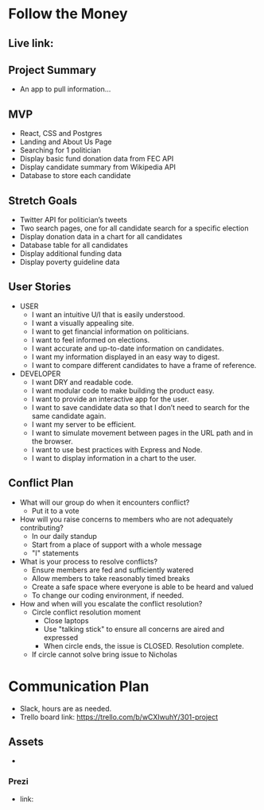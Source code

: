 # Follow the Money

## Live link: 

## Project Summary
* An app to pull information…

## MVP
* React, CSS and Postgres
* Landing and About Us Page
* Searching for 1 politician 
* Display basic fund donation data from FEC API
* Display candidate summary from Wikipedia API
* Database to store each candidate


## Stretch Goals
* Twitter API for politician’s tweets
* Two search pages, one for all candidate search for a specific election
* Display donation data in a chart for all candidates
* Database table for all candidates
* Display additional funding data
* Display poverty guideline data

## User Stories
* USER
  * I want an intuitive U/I that is easily understood.
  * I want a visually appealing site.
  * I want to get financial information on politicians.
  * I want to feel informed on elections.
  * I want accurate and up-to-date information on candidates.
  * I want my information displayed in an easy way to digest.
  * I want to compare different candidates to have a frame of reference.
* DEVELOPER
  * I want DRY and readable code.
  * I want modular code to make building the product easy.
  * I want to provide an interactive app for the user.
  * I want to save candidate data so that I don’t need to search for the same candidate again.
  * I want my server to be efficient.
  * I want to simulate movement between pages in the URL path and in the browser.
  * I want to use best practices with Express and Node.
  * I want to display information in a chart to the user.


## Conflict Plan
* What will our group do when it encounters conflict?
  * Put it to a vote
* How will you raise concerns to members who are not adequately contributing?
  * In our daily standup
  * Start from a place of support with a whole message
  * "I" statements
* What is your process to resolve conflicts?
  * Ensure members are fed and sufficiently watered
  * Allow members to take reasonably timed breaks
  * Create a safe space where everyone is able to be heard and valued
  * To change our coding environment, if needed.
* How and when will you escalate the conflict resolution?
  * Circle conflict resolution moment
    * Close laptops
    * Use "talking stick" to ensure all concerns are aired and expressed
    * When circle ends, the issue is CLOSED. Resolution complete.
  * If circle cannot solve bring issue to Nicholas

# Communication Plan
* Slack, hours are as needed.  
* Trello board link: https://trello.com/b/wCXIwuhY/301-project

## Assets
* 
  
### Prezi 
* link: 








